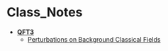 <!-- generated by markdown-notes-tree -->

# Class_Notes

<!-- optional markdown-notes-tree directory description starts here -->

<!-- optional markdown-notes-tree directory description ends here -->

- [**QFT3**](QFT3)
    - [Perturbations on Background Classical Fields](QFT3/Scope.md)
